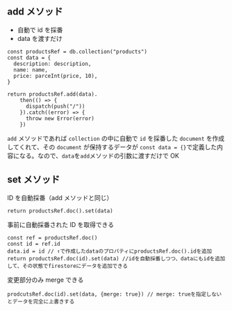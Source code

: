 ## add メソッド

- 自動で id を採番
- data を渡すだけ

```JS
const productsRef = db.collection("products")
const data = {
  description: description,
  name: name,
  price: parceInt(price, 10),
}

return productsRef.add(data).
    then(() => {
      dispatch(push("/"))
    }).catch((error) => {
      throw new Error(error)
    })
```

`add` メソッドであれば `collection` の中に自動で `id` を採番した `document` を作成してくれて、その `document` が保持するデータが `const data = {}`で定義した内容になる。なので、`data`を`add`メソッドの引数に渡すだけで OK

## set メソッド

ID を自動採番（add メソッドと同じ）

```JS
return productsRef.doc().set(data)
```

事前に自動採番された ID を取得できる

```JS
const ref = productsRef.doc()
const id = ref.id
data.id = id // ↑で作成したdataのプロパティにproductsRef.doc().idを追加
return productsRef.doc(id).set(data) //idを自動採番しつつ、dataにもidを追加して、その状態でfirestoreにデータを追加できる
```

変更部分のみ merge できる

```JS
prodcutsRef.doc(id).set(data, {merge: true}) // merge: trueを指定しないとデータを完全に上書きする
```
